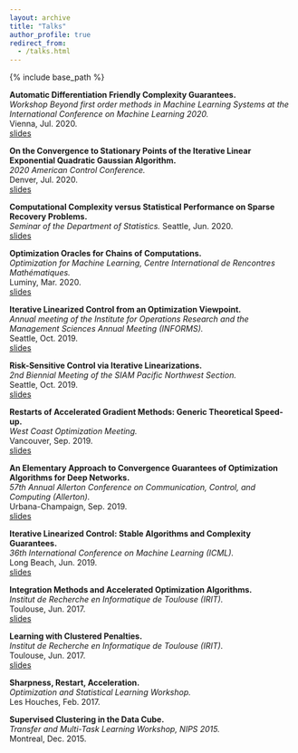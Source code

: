 ```yaml
---
layout: archive
title: "Talks"
author_profile: true
redirect_from:
  - /talks.html
---
```


{% include base_path %}

**Automatic Differentiation Friendly Complexity Guarantees.**  
*Workshop Beyond first order methods in Machine Learning Systems at the International Conference on Machine Learning 2020.*  
Vienna, Jul. 2020.  
[slides](/files/workshop_icml_2020.pdf)

**On the Convergence to Stationary Points of the Iterative Linear Exponential Quadratic Gaussian Algorithm.**  
*2020 American Control Conference.*  
Denver, Jul. 2020.  
[slides](/files/ACC_2020.pdf)

**Computational Complexity versus Statistical Performance on Sparse Recovery Problems.**  
*Seminar of the Department of Statistics.* Seattle, Jun. 2020.  
[slides](/files/renegar.pdf)

**Optimization Oracles for Chains of Computations.**  
*Optimization for Machine Learning, Centre International de Rencontres Mathématiques.*  
Luminy, Mar. 2020.  
[slides](/files/cirm_2020.pdf)

**Iterative Linearized Control from an Optimization Viewpoint.**    
*Annual meeting of the Institute for Operations Research and the Management Sciences Annual Meeting (INFORMS).*  
Seattle, Oct. 2019.  
[slides](/files/informs.pdf)

**Risk-Sensitive Control via Iterative Linearizations.**  
*2nd Biennial Meeting of the SIAM Pacific Northwest Section.*  
Seattle, Oct. 2019.  
[slides](/files/siam_pnw.pdf)

**Restarts of Accelerated Gradient Methods: Generic Theoretical Speed-up.**  
*West Coast Optimization Meeting.*  
Vancouver, Sep. 2019.  
[slides](/files/wcom.pdf)

**An Elementary Approach to Convergence Guarantees of Optimization Algorithms for Deep Networks.**  
*57th Annual Allerton Conference on Communication, Control, and Computing (Allerton).*  
Urbana-Champaign, Sep. 2019.   
[slides](/files/allerton.pdf)

**Iterative Linearized Control: Stable Algorithms and Complexity Guarantees.**  
*36th International Conference on Machine Learning (ICML).*  
Long Beach, Jun. 2019.  
[slides](/files/icml.pdf)

**Integration Methods and Accelerated Optimization Algorithms.**  
*Institut de Recherche en Informatique de Toulouse (IRIT).*  
Toulouse, Jun. 2017.  
[slides](/files/irit_integration.pdf)

**Learning with Clustered Penalties.**  
*Institut de Recherche en Informatique de Toulouse (IRIT).*  
Toulouse, Jun.  2017.  
[slides](/files/irit_clustered_learning.pdf)

**Sharpness, Restart, Acceleration.**  
*Optimization and Statistical Learning Workshop.*  
Les Houches, Feb. 2017.  

**Supervised Clustering in the Data Cube.**  
*Transfer and Multi-Task Learning Workshop, NIPS 2015.*  
Montreal, Dec. 2015.  

